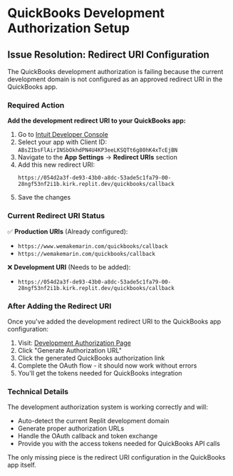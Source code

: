 # QuickBooks Development Authorization Setup

## Issue Resolution: Redirect URI Configuration

The QuickBooks development authorization is failing because the current development domain is not configured as an approved redirect URI in the QuickBooks app.

### Required Action

**Add the development redirect URI to your QuickBooks app:**

1. Go to [Intuit Developer Console](https://developer.intuit.com/app/developer/myapps)
2. Select your app with Client ID: `ABsZIbsFlAirINSbOkhdPN4U4KP3eeLKSQTt6g80hK4xTcEjBN`
3. Navigate to the **App Settings** → **Redirect URIs** section
4. Add this new redirect URI:
   ```
   https://054d2a3f-de93-43b0-a8dc-53ade5c1fa79-00-28ngf53nf2i1b.kirk.replit.dev/quickbooks/callback
   ```
5. Save the changes

### Current Redirect URI Status

✅ **Production URIs** (Already configured):
- `https://www.wemakemarin.com/quickbooks/callback`
- `https://wemakemarin.com/quickbooks/callback`

❌ **Development URI** (Needs to be added):
- `https://054d2a3f-de93-43b0-a8dc-53ade5c1fa79-00-28ngf53nf2i1b.kirk.replit.dev/quickbooks/callback`

### After Adding the Redirect URI

Once you've added the development redirect URI to the QuickBooks app configuration:

1. Visit: [Development Authorization Page](https://054d2a3f-de93-43b0-a8dc-53ade5c1fa79-00-28ngf53nf2i1b.kirk.replit.dev/quickbooks/dev-auth)
2. Click "Generate Authorization URL"
3. Click the generated QuickBooks authorization link
4. Complete the OAuth flow - it should now work without errors
5. You'll get the tokens needed for QuickBooks integration

### Technical Details

The development authorization system is working correctly and will:
- Auto-detect the current Replit development domain
- Generate proper authorization URLs
- Handle the OAuth callback and token exchange
- Provide you with the access tokens needed for QuickBooks API calls

The only missing piece is the redirect URI configuration in the QuickBooks app itself.